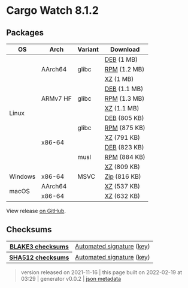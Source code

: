# Cargo Watch 8.1.2



## Packages

<table class="downloads">
<thead>
<tr>
<th>OS</th>
<th>Arch</th>
<th>Variant</th>
<th>Download</th>

</tr>
</thead>
<tbody>
<tr>
						<td rowspan="12">Linux</td>
						
<td rowspan="3">AArch64</td>
            
						
<td rowspan="3">glibc</td>
            
<td><a class="download" href="https://github.com/watchexec/cargo-watch/releases/download/v8.1.2/cargo-watch-v8.1.2-aarch64-unknown-linux-gnu.deb">DEB</a> (1 MB)</td>
						
</tr>
					
<tr>
						
						
						
<td><a class="download" href="https://github.com/watchexec/cargo-watch/releases/download/v8.1.2/cargo-watch-v8.1.2-aarch64-unknown-linux-gnu.rpm">RPM</a> (1.2 MB)</td>
						
</tr>
					
<tr>
						
						
						
<td><a class="download" href="https://github.com/watchexec/cargo-watch/releases/download/v8.1.2/cargo-watch-v8.1.2-aarch64-unknown-linux-gnu.tar.xz">XZ</a> (1 MB)</td>
						
</tr>
					
<tr>
						
						
<td rowspan="3">ARMv7 HF</td>
            
						
<td rowspan="3">glibc</td>
            
<td><a class="download" href="https://github.com/watchexec/cargo-watch/releases/download/v8.1.2/cargo-watch-v8.1.2-armv7-unknown-linux-gnueabihf.deb">DEB</a> (1.1 MB)</td>
						
</tr>
					
<tr>
						
						
						
<td><a class="download" href="https://github.com/watchexec/cargo-watch/releases/download/v8.1.2/cargo-watch-v8.1.2-armv7-unknown-linux-gnueabihf.rpm">RPM</a> (1.3 MB)</td>
						
</tr>
					
<tr>
						
						
						
<td><a class="download" href="https://github.com/watchexec/cargo-watch/releases/download/v8.1.2/cargo-watch-v8.1.2-armv7-unknown-linux-gnueabihf.tar.xz">XZ</a> (1.1 MB)</td>
						
</tr>
					
<tr>
						
						
<td rowspan="6">x86-64</td>
            
						
<td rowspan="3">glibc</td>
            
<td><a class="download" href="https://github.com/watchexec/cargo-watch/releases/download/v8.1.2/cargo-watch-v8.1.2-x86_64-unknown-linux-gnu.deb">DEB</a> (805 KB)</td>
						
</tr>
					
<tr>
						
						
						
<td><a class="download" href="https://github.com/watchexec/cargo-watch/releases/download/v8.1.2/cargo-watch-v8.1.2-x86_64-unknown-linux-gnu.rpm">RPM</a> (875 KB)</td>
						
</tr>
					
<tr>
						
						
						
<td><a class="download" href="https://github.com/watchexec/cargo-watch/releases/download/v8.1.2/cargo-watch-v8.1.2-x86_64-unknown-linux-gnu.tar.xz">XZ</a> (791 KB)</td>
						
</tr>
					
<tr>
						
						
						
<td rowspan="3">musl</td>
            
<td><a class="download" href="https://github.com/watchexec/cargo-watch/releases/download/v8.1.2/cargo-watch-v8.1.2-x86_64-unknown-linux-musl.deb">DEB</a> (823 KB)</td>
						
</tr>
					
<tr>
						
						
						
<td><a class="download" href="https://github.com/watchexec/cargo-watch/releases/download/v8.1.2/cargo-watch-v8.1.2-x86_64-unknown-linux-musl.rpm">RPM</a> (884 KB)</td>
						
</tr>
					
<tr>
						
						
						
<td><a class="download" href="https://github.com/watchexec/cargo-watch/releases/download/v8.1.2/cargo-watch-v8.1.2-x86_64-unknown-linux-musl.tar.xz">XZ</a> (809 KB)</td>
						
</tr>
					
<tr>
						<td rowspan="1">Windows</td>
						
<td rowspan="1">x86-64</td>
            
						
<td rowspan="1">MSVC</td>
            
<td><a class="download" href="https://github.com/watchexec/cargo-watch/releases/download/v8.1.2/cargo-watch-v8.1.2-x86_64-pc-windows-msvc.zip">Zip</a> (816 KB)</td>
						
</tr>
					
<tr>
						<td rowspan="2">macOS</td>
						
<td rowspan="1">AArch64</td>
            
						
<td rowspan="1"></td>
            
<td><a class="download" href="https://github.com/watchexec/cargo-watch/releases/download/v8.1.2/cargo-watch-v8.1.2-aarch64-apple-darwin.tar.xz">XZ</a> (537 KB)</td>
						
</tr>
					
<tr>
						
						
<td rowspan="1">x86-64</td>
            
						
<td rowspan="1"></td>
            
<td><a class="download" href="https://github.com/watchexec/cargo-watch/releases/download/v8.1.2/cargo-watch-v8.1.2-x86_64-apple-darwin.tar.xz">XZ</a> (632 KB)</td>
						
</tr>
					</tbody>
</table>


View release [on GitHub](https://github.com/watchexec/cargo-watch/releases/v8.1.2).

## Checksums

<table class="signatures">
	
<tr>
<th><a href="https://github.com/watchexec/cargo-watch/releases/download/v8.1.2/B3SUMS">BLAKE3 checksums</a></th>
		
<td>
<a href="https://github.com/watchexec/cargo-watch/releases/download/v8.1.2/B3SUMS.auto.minisig">Automated signature</a>
(<a href="https://raw.githubusercontent.com/watchexec/cargo-watch/v8.1.2/.github/workflows/release.pub">key</a>)
</td>
		
</tr>
	
<tr>
<th><a href="https://github.com/watchexec/cargo-watch/releases/download/v8.1.2/SHA512SUMS">SHA512 checksums</a></th>
		
<td>
<a href="https://github.com/watchexec/cargo-watch/releases/download/v8.1.2/SHA512SUMS.auto.minisig">Automated signature</a>
(<a href="https://raw.githubusercontent.com/watchexec/cargo-watch/v8.1.2/.github/workflows/release.pub">key</a>)
</td>
		
</tr>
	
</table>




>	 version released on 2021-11-16
>	|
>	this page built on 2022-02-19 at 03:29
>	| generator v0.0.2
>	| [json metadata](meta.json)

